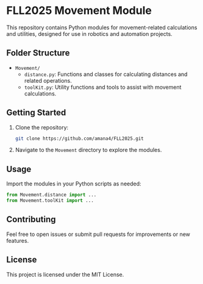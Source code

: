 # FLL2025 Movement Module

This repository contains Python modules for movement-related calculations and utilities, designed for use in robotics and automation projects.

## Folder Structure

- `Movement/`
  - `distance.py`: Functions and classes for calculating distances and related operations.
  - `toolKit.py`: Utility functions and tools to assist with movement calculations.

## Getting Started

1. Clone the repository:
   ```zsh
   git clone https://github.com/amana4/FLL2025.git
   ```
2. Navigate to the `Movement` directory to explore the modules.

## Usage

Import the modules in your Python scripts as needed:
```python
from Movement.distance import ...
from Movement.toolKit import ...
```

## Contributing

Feel free to open issues or submit pull requests for improvements or new features.

## License

This project is licensed under the MIT License.
